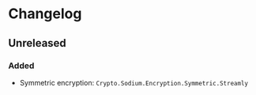 # Changelog

## Unreleased

### Added

* Symmetric encryption: `Crypto.Sodium.Encryption.Symmetric.Streamly`
